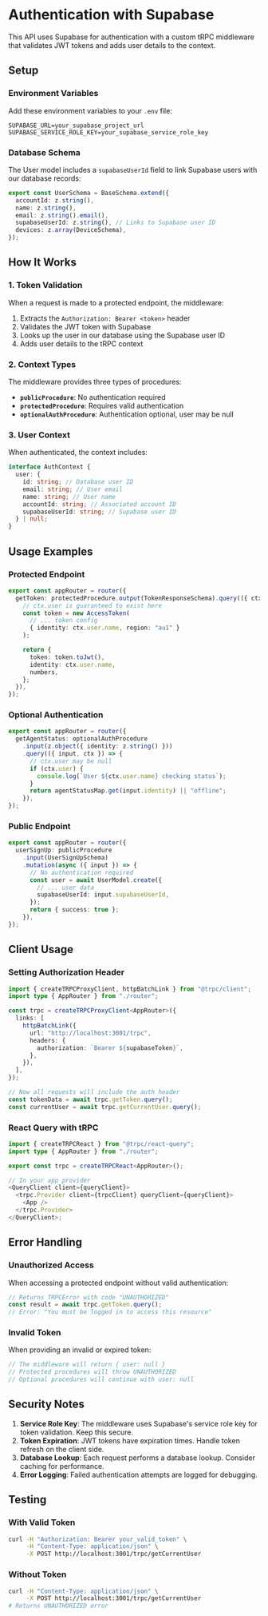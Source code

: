 # Authentication with Supabase

This API uses Supabase for authentication with a custom tRPC middleware that validates JWT tokens and adds user details to the context.

## Setup

### Environment Variables

Add these environment variables to your `.env` file:

```env
SUPABASE_URL=your_supabase_project_url
SUPABASE_SERVICE_ROLE_KEY=your_supabase_service_role_key
```

### Database Schema

The User model includes a `supabaseUserId` field to link Supabase users with our database records:

```typescript
export const UserSchema = BaseSchema.extend({
  accountId: z.string(),
  name: z.string(),
  email: z.string().email(),
  supabaseUserId: z.string(), // Links to Supabase user ID
  devices: z.array(DeviceSchema),
});
```

## How It Works

### 1. Token Validation

When a request is made to a protected endpoint, the middleware:

1. Extracts the `Authorization: Bearer <token>` header
2. Validates the JWT token with Supabase
3. Looks up the user in our database using the Supabase user ID
4. Adds user details to the tRPC context

### 2. Context Types

The middleware provides three types of procedures:

- **`publicProcedure`**: No authentication required
- **`protectedProcedure`**: Requires valid authentication
- **`optionalAuthProcedure`**: Authentication optional, user may be null

### 3. User Context

When authenticated, the context includes:

```typescript
interface AuthContext {
  user: {
    id: string; // Database user ID
    email: string; // User email
    name: string; // User name
    accountId: string; // Associated account ID
    supabaseUserId: string; // Supabase user ID
  } | null;
}
```

## Usage Examples

### Protected Endpoint

```typescript
export const appRouter = router({
  getToken: protectedProcedure.output(TokenResponseSchema).query(({ ctx }) => {
    // ctx.user is guaranteed to exist here
    const token = new AccessToken(
      // ... token config
      { identity: ctx.user.name, region: "au1" }
    );

    return {
      token: token.toJwt(),
      identity: ctx.user.name,
      numbers,
    };
  }),
});
```

### Optional Authentication

```typescript
export const appRouter = router({
  getAgentStatus: optionalAuthProcedure
    .input(z.object({ identity: z.string() }))
    .query(({ input, ctx }) => {
      // ctx.user may be null
      if (ctx.user) {
        console.log(`User ${ctx.user.name} checking status`);
      }
      return agentStatusMap.get(input.identity) || "offline";
    }),
});
```

### Public Endpoint

```typescript
export const appRouter = router({
  userSignUp: publicProcedure
    .input(UserSignUpSchema)
    .mutation(async ({ input }) => {
      // No authentication required
      const user = await UserModel.create({
        // ... user data
        supabaseUserId: input.supabaseUserId,
      });
      return { success: true };
    }),
});
```

## Client Usage

### Setting Authorization Header

```typescript
import { createTRPCProxyClient, httpBatchLink } from "@trpc/client";
import type { AppRouter } from "./router";

const trpc = createTRPCProxyClient<AppRouter>({
  links: [
    httpBatchLink({
      url: "http://localhost:3001/trpc",
      headers: {
        authorization: `Bearer ${supabaseToken}`,
      },
    }),
  ],
});

// Now all requests will include the auth header
const tokenData = await trpc.getToken.query();
const currentUser = await trpc.getCurrentUser.query();
```

### React Query with tRPC

```typescript
import { createTRPCReact } from "@trpc/react-query";
import type { AppRouter } from "./router";

export const trpc = createTRPCReact<AppRouter>();

// In your app provider
<QueryClient client={queryClient}>
  <trpc.Provider client={trpcClient} queryClient={queryClient}>
    <App />
  </trpc.Provider>
</QueryClient>;
```

## Error Handling

### Unauthorized Access

When accessing a protected endpoint without valid authentication:

```typescript
// Returns TRPCError with code "UNAUTHORIZED"
const result = await trpc.getToken.query();
// Error: "You must be logged in to access this resource"
```

### Invalid Token

When providing an invalid or expired token:

```typescript
// The middleware will return { user: null }
// Protected procedures will throw UNAUTHORIZED
// Optional procedures will continue with user: null
```

## Security Notes

1. **Service Role Key**: The middleware uses Supabase's service role key for token validation. Keep this secure.
2. **Token Expiration**: JWT tokens have expiration times. Handle token refresh on the client side.
3. **Database Lookup**: Each request performs a database lookup. Consider caching for performance.
4. **Error Logging**: Failed authentication attempts are logged for debugging.

## Testing

### With Valid Token

```bash
curl -H "Authorization: Bearer your_valid_token" \
     -H "Content-Type: application/json" \
     -X POST http://localhost:3001/trpc/getCurrentUser
```

### Without Token

```bash
curl -H "Content-Type: application/json" \
     -X POST http://localhost:3001/trpc/getCurrentUser
# Returns UNAUTHORIZED error
```
